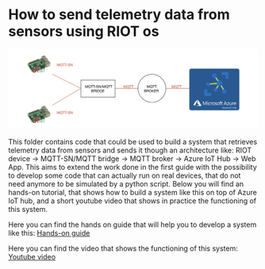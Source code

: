 # How to send telemetry data from sensors using RIOT os

![System architecture](Images/mqtt.jpeg)

This folder contains code that could be used to build a system that retrieves telemetry data from sensors and sends it though an architecture like: RIOT device -> MQTT-SN/MQTT bridge -> MQTT broker -> Azure IoT Hub -> Web App. This aims to extend the work done in the first guide with the possibility to develop some code that can actually run on real devices, that do not need anymore to be simulated by a python script. Below you will find an hands-on tutorial, that shows how to build a system like this on top of Azure IoT hub, and a short youtube video that shows in practice the functioning of this system.


Here you can find the hands on guide that will help you to develop a system like this: [Hands-on guide](https://www.linkedin.com/pulse/how-retrieve-telemetry-data-send-web-app-through-mqtt-nicoló-palmiero/?published=t
)

Here you can find the video that shows the functioning of this system: [Youtube video](https://youtu.be/K2o-JvymCBA)
